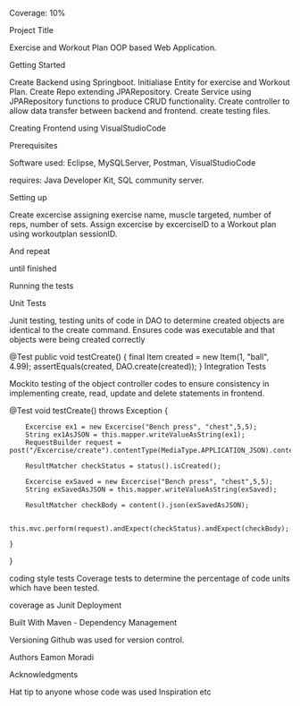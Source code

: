 Coverage: 10%

Project Title

Exercise and Workout Plan OOP based Web Application.

Getting Started

Create Backend using Springboot. 
Initialiase Entity for exercise and Workout Plan. 
Create Repo extending JPARepository.
Create Service using JPARepository functions to produce CRUD functionality.
Create controller to allow data transfer between backend and frontend.
create testing files.

Creating Frontend using VisualStudioCode

Prerequisites

Software used: Eclipse, MySQLServer, Postman, VisualStudioCode

requires: Java Developer Kit, SQL community server.

Setting up

Create excercise assigning exercise name, muscle targeted, number of reps, number of sets.
Assign excercise by excerciseID to a Workout plan using workoutplan sessionID.

And repeat

until finished

Running the tests

Unit Tests

Junit testing, testing units of code in DAO to determine created objects are identical to the create command. Ensures code was executable and that objects were being created correctly

@Test
public void testCreate() {
    final Item created = new Item(1, "ball", 4.99);
    assertEquals(created, DAO.create(created));
}
Integration Tests

Mockito testing of the object controller codes to ensure consistency in implementing create, read, update and delete statements in frontend.

@Test
	void testCreate() throws Exception {
		
		Excercise ex1 = new Excercise("Bench press", "chest",5,5);
		String ex1AsJSON = this.mapper.writeValueAsString(ex1);
		RequestBuilder request = post("/Excercise/create").contentType(MediaType.APPLICATION_JSON).content(ex1AsJSON);

		ResultMatcher checkStatus = status().isCreated(); 

		Excercise exSaved = new Excercise("Bench press", "chest",5,5);
		String exSavedAsJSON = this.mapper.writeValueAsString(exSaved);

		ResultMatcher checkBody = content().json(exSavedAsJSON);

		this.mvc.perform(request).andExpect(checkStatus).andExpect(checkBody);

	}
}

coding style tests Coverage tests to determine the percentage of code units which have been tested.

coverage as Junit Deployment


Built With Maven - Dependency Management

Versioning Github was used for version control.

Authors Eamon Moradi

Acknowledgments

Hat tip to anyone whose code was used Inspiration etc
